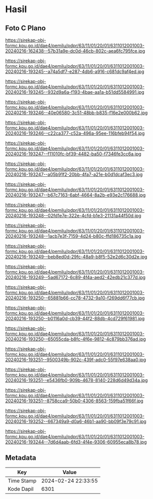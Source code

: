 # Hasil

## Foto C Plano

https://sirekap-obj-formc.kpu.go.id/dae4/pemilu/pdpr/63/11/01/20/01/6311012001003-20240216-162438--57b31a9e-dc0d-46cb-802c-aea6fc795fce.jpg

https://sirekap-obj-formc.kpu.go.id/dae4/pemilu/pdpr/63/11/01/20/01/6311012001003-20240216-193245--a74a5df7-e287-4db6-a916-c681dc9af4ed.jpg

https://sirekap-obj-formc.kpu.go.id/dae4/pemilu/pdpr/63/11/01/20/01/6311012001003-20240216-193245--932d9a6a-f193-4bae-aa1a-b51dd5584991.jpg

https://sirekap-obj-formc.kpu.go.id/dae4/pemilu/pdpr/63/11/01/20/01/6311012001003-20240216-193246--40e06580-3c51-48bb-b835-f16e2e000b62.jpg

https://sirekap-obj-formc.kpu.go.id/dae4/pemilu/pdpr/63/11/01/20/01/6311012001003-20240216-193246--c22ca377-c52a-496a-95ee-116bfeb94f54.jpg

https://sirekap-obj-formc.kpu.go.id/dae4/pemilu/pdpr/63/11/01/20/01/6311012001003-20240216-193247--f11010fc-bf39-4482-ba50-f7346fe3cc6a.jpg

https://sirekap-obj-formc.kpu.go.id/dae4/pemilu/pdpr/63/11/01/20/01/6311012001003-20240216-193247--a05b91f2-20bb-4fa7-a21e-b0d1dcaf3ec3.jpg

https://sirekap-obj-formc.kpu.go.id/dae4/pemilu/pdpr/63/11/01/20/01/6311012001003-20240216-193247--b67c7163-6abf-4664-8a2b-e93e2c176688.jpg

https://sirekap-obj-formc.kpu.go.id/dae4/pemilu/pdpr/63/11/01/20/01/6311012001003-20240216-193248--02fd1e7e-322e-4cfd-b1e3-21131a44f50d.jpg

https://sirekap-obj-formc.kpu.go.id/dae4/pemilu/pdpr/63/11/01/20/01/6311012001003-20240216-193248--1acb7e3f-7159-4d24-b80c-ffd186735c1a.jpg

https://sirekap-obj-formc.kpu.go.id/dae4/pemilu/pdpr/63/11/01/20/01/6311012001003-20240216-193249--beb8ed0d-29fc-48a9-b8f5-52e2d6c30d2e.jpg

https://sirekap-obj-formc.kpu.go.id/dae4/pemilu/pdpr/63/11/01/20/01/6311012001003-20240216-193249--5ad67172-6c89-4f4a-aed2-42edb21c377d.jpg

https://sirekap-obj-formc.kpu.go.id/dae4/pemilu/pdpr/63/11/01/20/01/6311012001003-20240216-193250--65881b66-cc78-4732-9a10-f269dd6f77cb.jpg

https://sirekap-obj-formc.kpu.go.id/dae4/pemilu/pdpr/63/11/01/20/01/6311012001003-20240216-193250--b0116a0d-cb39-44f2-88db-4cd729f61981.jpg

https://sirekap-obj-formc.kpu.go.id/dae4/pemilu/pdpr/63/11/01/20/01/6311012001003-20240216-193250--65055cda-b8fc-4f6e-9812-4c879bb376ad.jpg

https://sirekap-obj-formc.kpu.go.id/dae4/pemilu/pdpr/63/11/01/20/01/6311012001003-20240216-193251--9500349b-902c-439f-adc0-55f97e638aa0.jpg

https://sirekap-obj-formc.kpu.go.id/dae4/pemilu/pdpr/63/11/01/20/01/6311012001003-20240216-193251--e5436fb0-909b-4678-8140-228d6d49d34a.jpg

https://sirekap-obj-formc.kpu.go.id/dae4/pemilu/pdpr/63/11/01/20/01/6311012001003-20240216-193251--8758cca9-50b0-4306-8563-159fba51f66f.jpg

https://sirekap-obj-formc.kpu.go.id/dae4/pemilu/pdpr/63/11/01/20/01/6311012001003-20240216-193252--667349a9-d0a6-46b1-aa90-bb09f3e79c91.jpg

https://sirekap-obj-formc.kpu.go.id/dae4/pemilu/pdpr/63/11/01/20/01/6311012001003-20240216-193244--7d6d4aab-6fd3-4f4e-9306-60955eca8b78.jpg


## Metadata

| Key        | Value               |
| ---------- | ------------------- |
| Time Stamp | 2024-02-24 22:33:55 |
| Kode Dapil | 6301                |



